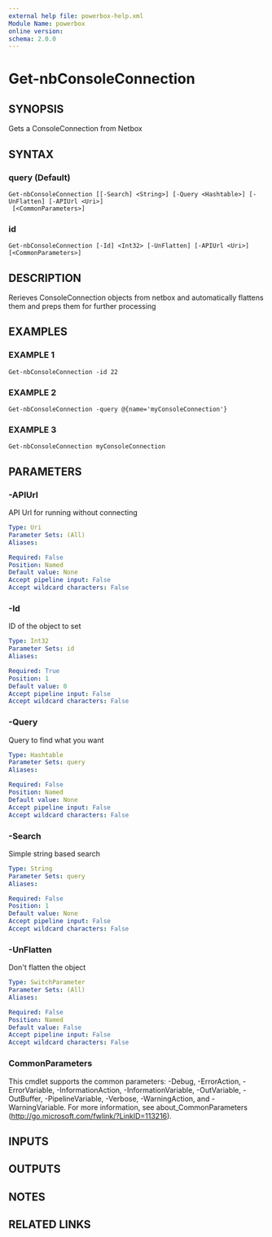 ```yaml
---
external help file: powerbox-help.xml
Module Name: powerbox
online version:
schema: 2.0.0
---
```


# Get-nbConsoleConnection

## SYNOPSIS
Gets a ConsoleConnection from Netbox

## SYNTAX

### query (Default)
```
Get-nbConsoleConnection [[-Search] <String>] [-Query <Hashtable>] [-UnFlatten] [-APIUrl <Uri>]
 [<CommonParameters>]
```

### id
```
Get-nbConsoleConnection [-Id] <Int32> [-UnFlatten] [-APIUrl <Uri>] [<CommonParameters>]
```

## DESCRIPTION
Rerieves ConsoleConnection objects from netbox and automatically flattens them and
preps them for further processing

## EXAMPLES

### EXAMPLE 1
```
Get-nbConsoleConnection -id 22
```

### EXAMPLE 2
```
Get-nbConsoleConnection -query @{name='myConsoleConnection'}
```

### EXAMPLE 3
```
Get-nbConsoleConnection myConsoleConnection
```

## PARAMETERS

### -APIUrl
API Url for running without connecting

```yaml
Type: Uri
Parameter Sets: (All)
Aliases:

Required: False
Position: Named
Default value: None
Accept pipeline input: False
Accept wildcard characters: False
```

### -Id
ID of the object to set

```yaml
Type: Int32
Parameter Sets: id
Aliases:

Required: True
Position: 1
Default value: 0
Accept pipeline input: False
Accept wildcard characters: False
```

### -Query
Query to find what you want

```yaml
Type: Hashtable
Parameter Sets: query
Aliases:

Required: False
Position: Named
Default value: None
Accept pipeline input: False
Accept wildcard characters: False
```

### -Search
Simple string based search

```yaml
Type: String
Parameter Sets: query
Aliases:

Required: False
Position: 1
Default value: None
Accept pipeline input: False
Accept wildcard characters: False
```

### -UnFlatten
Don't flatten the object

```yaml
Type: SwitchParameter
Parameter Sets: (All)
Aliases:

Required: False
Position: Named
Default value: False
Accept pipeline input: False
Accept wildcard characters: False
```

### CommonParameters
This cmdlet supports the common parameters: -Debug, -ErrorAction, -ErrorVariable, -InformationAction, -InformationVariable, -OutVariable, -OutBuffer, -PipelineVariable, -Verbose, -WarningAction, and -WarningVariable.
For more information, see about_CommonParameters (http://go.microsoft.com/fwlink/?LinkID=113216).

## INPUTS

## OUTPUTS

## NOTES

## RELATED LINKS
